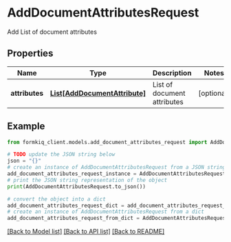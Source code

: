 # AddDocumentAttributesRequest

Add List of document attributes

## Properties

Name | Type | Description | Notes
------------ | ------------- | ------------- | -------------
**attributes** | [**List[AddDocumentAttribute]**](AddDocumentAttribute.md) | List of document attributes | [optional] 

## Example

```python
from formkiq_client.models.add_document_attributes_request import AddDocumentAttributesRequest

# TODO update the JSON string below
json = "{}"
# create an instance of AddDocumentAttributesRequest from a JSON string
add_document_attributes_request_instance = AddDocumentAttributesRequest.from_json(json)
# print the JSON string representation of the object
print(AddDocumentAttributesRequest.to_json())

# convert the object into a dict
add_document_attributes_request_dict = add_document_attributes_request_instance.to_dict()
# create an instance of AddDocumentAttributesRequest from a dict
add_document_attributes_request_from_dict = AddDocumentAttributesRequest.from_dict(add_document_attributes_request_dict)
```
[[Back to Model list]](../README.md#documentation-for-models) [[Back to API list]](../README.md#documentation-for-api-endpoints) [[Back to README]](../README.md)


